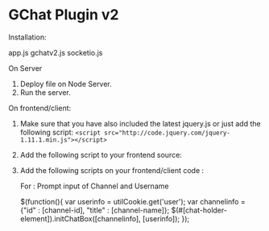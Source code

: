GChat Plugin v2
===========
Installation:

app.js
gchatv2.js
socketio.js

On Server
1. Deploy file on Node Server.
2. Run the server.


On frontend/client:
1. Make sure that you have also included the latest jquery.js or just add the following script:
   ````<script src="http://code.jquery.com/jquery-1.11.1.min.js"></script>````

2. Add the following script to your frontend source:
   <script src="[path-to-file]/socketio.js"></script>
   <script src="[path-to-file]/gchatv2.js"></script>

   <script type="text/html" id="chatui">
       	<div id="chid-{cid}" class="chid">{cid}</div>
  	<div id="chcontainer-{cid}" class="chcontainer">
      		<table id="tblchatmsgs-{cid}" class="tblchatmsgs"></table>
  	</div>
  	<div id="chatinputs-{cid}" class="chatinputs"> 
      		<input type="text" id="msgs-{cid}" class="msgs">
      		<button id="btn-{cid}" class="btnSend">SEND</button>
  	</div>	
    </script>

    <script type="text/html" id="gchatnotify">
  	<tr id="trnotify-{cid}">
      		<td>
          		<div class="notifier">
              			<p id="notifymsg-{cid}" class="message">{gchat-message}</p>
          		</div>
      		</td>
	</tr>    
    </script>

    <script type="text/html" id="chatms">
	    <tr id="trms-{cid}">
	      	<td>
	          	<div id="usericon-{cid}" class="usericon">
	              		<img id="uavatar-{cid}" class="uavatar" alt="userimage" height="46px" width="46px" src="{avatar}">
	          	</div>
	          	<div id="chat-message-{cid}" class="chat-message">
	              		<label id="uname">{username}</label>
	              		<p id="imsg" class="message">{message}</p>
	              		<label id="timestamp-{cid}" class="timestamp">{timesent}</label>
	          	</div>           
	      	</td>
	  </tr>
    </script>
   

3. Add the following scripts on your frontend/client code :
   
   For : Prompt input of Channel and Username

   <scripts type="text/javascript">
	$(function(){
			var userinfo	= utilCookie.get('user');
			var channelinfo = {"id" : [channel-id], "title" : [channel-name]};
            $(#[chat-holder-element]).initChatBox([channelinfo], [userinfo]);
        });
   </script>





